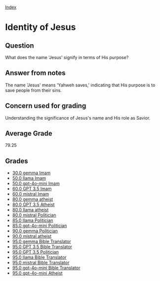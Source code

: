 
[Index](../index.md)
# Identity of Jesus
## Question
What does the name 'Jesus' signify in terms of His purpose?

## Answer from notes
The name 'Jesus' means 'Yahweh saves,' indicating that His purpose is to save people from their sins.

## Concern used for grading
Understanding the significance of Jesus's name and His role as Savior.

## Average Grade
79.25

## Grades
 * [30.0 gemma Imam](../answers/gemma_Imam/Identity_of_Jesus.md)
 * [50.0 llama Imam](../answers/llama_Imam/Identity_of_Jesus.md)
 * [50.0 gpt-4o-mini Imam](../answers/gpt-4o-mini_Imam/Identity_of_Jesus.md)
 * [60.0 GPT 3.5 Imam](../answers/GPT_3.5_Imam/Identity_of_Jesus.md)
 * [60.0 mistral Imam](../answers/mistral_Imam/Identity_of_Jesus.md)
 * [80.0 gemma atheist](../answers/gemma_atheist/Identity_of_Jesus.md)
 * [80.0 GPT 3.5 Atheist](../answers/GPT_3.5_Atheist/Identity_of_Jesus.md)
 * [80.0 llama atheist](../answers/llama_atheist/Identity_of_Jesus.md)
 * [80.0 mistral Politician](../answers/mistral_Politician/Identity_of_Jesus.md)
 * [85.0 llama Politician](../answers/llama_Politician/Identity_of_Jesus.md)
 * [85.0 gpt-4o-mini Politician](../answers/gpt-4o-mini_Politician/Identity_of_Jesus.md)
 * [90.0 gemma Politician](../answers/gemma_Politician/Identity_of_Jesus.md)
 * [90.0 mistral atheist](../answers/mistral_atheist/Identity_of_Jesus.md)
 * [95.0 gemma Bible Translator](../answers/gemma_Bible_Translator/Identity_of_Jesus.md)
 * [95.0 GPT 3.5 Bible Translator](../answers/GPT_3.5_Bible_Translator/Identity_of_Jesus.md)
 * [95.0 GPT 3.5 Politician](../answers/GPT_3.5_Politician/Identity_of_Jesus.md)
 * [95.0 llama Bible Translator](../answers/llama_Bible_Translator/Identity_of_Jesus.md)
 * [95.0 mistral Bible Translator](../answers/mistral_Bible_Translator/Identity_of_Jesus.md)
 * [95.0 gpt-4o-mini Bible Translator](../answers/gpt-4o-mini_Bible_Translator/Identity_of_Jesus.md)
 * [95.0 gpt-4o-mini Atheist](../answers/gpt-4o-mini_Atheist/Identity_of_Jesus.md)

